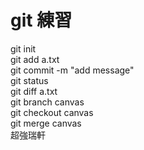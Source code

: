 # git 練習      

git init     
git add a.txt      
git commit -m "add message"     
git status      
git diff a.txt     
git branch canvas     
git checkout canvas     
git merge canvas     
超強瑞軒
